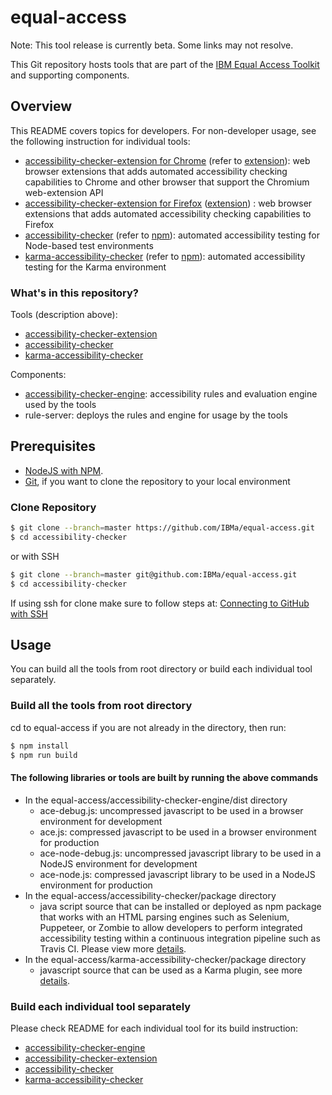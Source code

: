 # equal-access

Note: This tool release is currently beta. Some links may not resolve.

This Git repository hosts tools that are part of the [IBM Equal Access Toolkit](https://ibm.com/able/toolkit) and supporting components.

## Overview

This README covers topics for developers. For non-developer usage, see the following instruction for individual tools:
* [accessibility-checker-extension for Chrome](accessibility-checker-extension/README.md) (refer to [extension]()): web browser extensions that adds automated accessibility checking capabilities to Chrome and other browser that support the Chromium web-extension API
* [accessibility-checker-extension for Firefox](accessibility-checker-extension/README.md) ([extension]()) : web browser extensions that adds automated accessibility checking capabilities to Firefox
* [accessibility-checker](accessibility-checker/README.md) (refer to [npm](https://www.npmjs.com/package/accessibility-checker)): automated accessibility testing for Node-based test environments
* [karma-accessibility-checker](karma-accessibility-checker/README.md) (refer to [npm](https://www.npmjs.com/package/karma-accessibility-checker)): automated accessibility testing for the Karma environment

### What's in this repository?

Tools (description above):
* [accessibility-checker-extension](accessibility-checker-extension/README.md)
* [accessibility-checker](accessibility-checker/README.md)
* [karma-accessibility-checker](karma-accessibility-checker/README.md)

Components:
* [accessibility-checker-engine](accessibility-checker-engine/README.md): accessibility rules and evaluation engine used by the tools
* rule-server: deploys the rules and engine for usage by the tools

## Prerequisites

* [NodeJS with NPM](https://nodejs.org/en/download/).
* [Git](https://git-scm.com/downloads), if you want to clone the repository to your local environment

### Clone Repository

```bash
$ git clone --branch=master https://github.com/IBMa/equal-access.git
$ cd accessibility-checker
```
or with SSH

```bash
$ git clone --branch=master git@github.com:IBMa/equal-access.git
$ cd accessibility-checker
```

If using ssh for clone make sure to follow steps at: [Connecting to GitHub with SSH](https://help.github.com/articles/connecting-to-github-with-ssh/)

## Usage

You can build all the tools from root directory or build each individual tool separately.  

### Build all the tools from root directory

cd to equal-access if you are not already in the directory, then run:

```bash
$ npm install
$ npm run build
```

#### The following libraries or tools are built by running the above commands

* In the equal-access/accessibility-checker-engine/dist directory
  * ace-debug.js: uncompressed javascript to be used in a browser environment for development
  * ace.js: compressed javascript to be used in a browser environment for production
  * ace-node-debug.js: uncompressed javascript library to be used in a NodeJS environment for development
  * ace-node.js: compressed javascript library to be used in a NodeJS environment for production
* In the equal-access/accessibility-checker/package directory
  * java script source that can be installed or deployed as npm package that works with an HTML parsing engines such as Selenium, Puppeteer, or Zombie to allow developers to perform integrated accessibility testing within a continuous integration pipeline such as Travis CI. Please view more [details](accessibility-checker/src/README.md).
* In the equal-access/karma-accessibility-checker/package directory
  * javascript source that can be used as a Karma plugin, see more [details](karma-accessibility-checker/README.md).  

### Build each individual tool separately

Please check README for each individual tool for its build instruction:

* [accessibility-checker-engine](accessibility-checker-engine/README.md)
* [accessibility-checker-extension](accessibility-checker-extension/README.md)
* [accessibility-checker](accessibility-checker/README.md)
* [karma-accessibility-checker](karma-accessibility-checker/README.md) 
